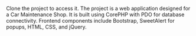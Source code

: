 Clone the project to access it.
The project is a web application designed for a Car Maintenance Shop.
It is built using CorePHP with PDO for database connectivity.
Frontend components include Bootstrap, SweetAlert for popups, HTML, CSS, and jQuery.
